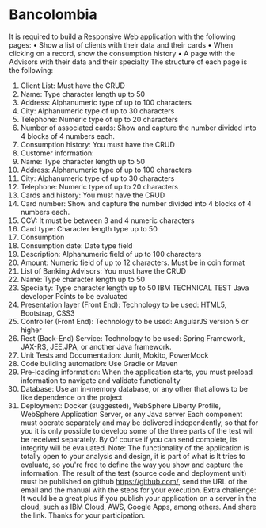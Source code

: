 # Bancolombia

It is required to build a Responsive Web application with the following pages:
• Show a list of clients with their data and their cards
• When clicking on a record, show the consumption history
• A page with the Advisors with their data and their specialty
The structure of each page is the following:
1. Client List: Must have the CRUD
1. Name: Type character length up to 50
2. Address: Alphanumeric type of up to 100 characters
3. City: Alphanumeric type of up to 30 characters
4. Telephone: Numeric type of up to 20 characters
5. Number of associated cards: Show and capture the number divided into 4 blocks of 4
numbers each.
2. Consumption history: You must have the CRUD
1. Customer information:
1. Name: Type character length up to 50
2. Address: Alphanumeric type of up to 100 characters
3. City: Alphanumeric type of up to 30 characters
4. Telephone: Numeric type of up to 20 characters
2. Cards and history: You must have the CRUD
1. Card number: Show and capture the number divided into 4 blocks of 4 numbers
each.
2. CCV: It must be between 3 and 4 numeric characters
3. Card type: Character length type up to 50
4. Consumption
1. Consumption date: Date type field
2. Description: Alphanumeric field of up to 100 characters
3. Amount: Numeric field of up to 12 characters. Must be in coin format
3. List of Banking Advisors: You must have the CRUD
1. Name: Type character length up to 50
2. Specialty: Type character length up to 50
IBM TECHNICAL TEST
Java developer
Points to be evaluated
1. Presentation layer (Front End): Technology to be used: HTML5, Bootstrap, CSS3
2. Controller (Front End): Technology to be used: AngularJS version 5 or higher
3. Rest (Back-End) Service: Technology to be used: Spring Framework, JAX-RS, JEE.JPA,
or another Java framework.
4. Unit Tests and Documentation: Junit, Mokito, PowerMock
5. Code building automation: Use Gradle or Maven
6. Pre-loading information: When the application starts, you must preload information to
navigate and validate functionality
7. Database: Use an in-memory database, or any other that allows to be like
dependence on the project
8. Deployment: Docker (suggested), WebSphere Liberty Profile, WebSphere Application Server, or
any Java server
Each component must operate separately and may be delivered independently, so that
for you it is only possible to develop some of the three parts of the test will be received separately. By
Of course if you can send complete, its integrity will be evaluated.
Note:
The functionality of the application is totally open to your analysis and design, it is part of what is
It tries to evaluate, so you're free to define the way you show and capture the information.
The result of the test (source code and deployment unit) must be published on github
https://github.com/, send the URL of the email and the manual with the steps for your
execution.
Extra challenge:
It would be a great plus if you publish your application on a server in the cloud, such as IBM
Cloud, AWS, Google Apps, among others. And share the link.
Thanks for your participation.
